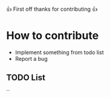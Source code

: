 :+1: First off thanks for contributing :+1:

# How to contribute
- Implement something from todo list
- Report a bug

## TODO List
``
